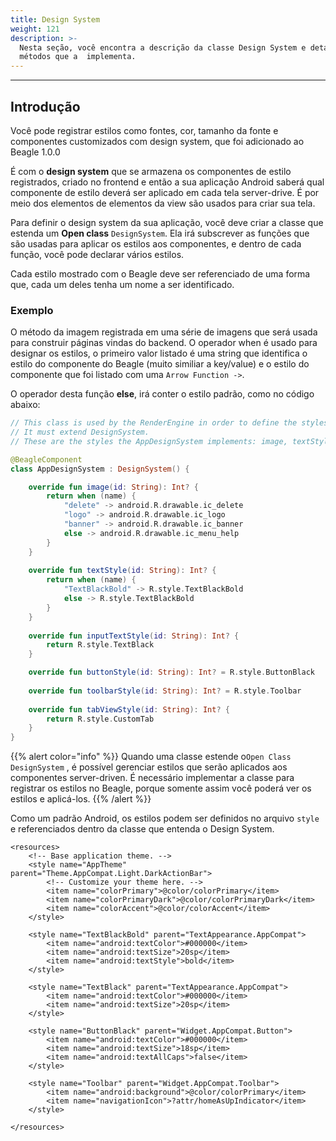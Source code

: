 ```yaml
---
title: Design System
weight: 121
description: >-
  Nesta seção, você encontra a descrição da classe Design System e detalhes dos
  métodos que a  implementa.
---
```


---

## Introdução

Você pode registrar estilos como fontes, cor, tamanho da fonte e componentes customizados com design system, que foi adicionado ao Beagle 1.0.0

É com o **design system** que se armazena os componentes de estilo registrados, criado no frontend e então a sua aplicação Android saberá qual componente de estilo deverá ser aplicado em cada tela server-drive. É por meio dos elementos de elementos da view são usados para criar sua tela. 

Para definir o design system da sua aplicação, você deve criar a classe que estenda um **Open  class** `DesignSystem`. Ela irá subscrever as funções que são usadas para aplicar os estilos aos componentes, e dentro de cada função, você pode declarar vários estilos. 

Cada estilo mostrado com o Beagle deve ser referenciado de uma forma que, cada um deles tenha um nome a ser identificado.

### Exemplo

O método da imagem registrada em uma série de imagens que será usada para construir páginas vindas do backend. O operador when é usado para designar os estilos, o primeiro valor listado é uma string que identifica o estilo do componente do Beagle \(muito similiar a key/value\) e o estilo do componente que foi listado com uma `Arrow Function ->`. 

O operador desta função **else**, irá conter o estilo padrão, como no código abaixo:


```kotlin
// This class is used by the RenderEngine in order to define the styles configured at the application.
// It must extend DesignSystem.
// These are the styles the AppDesignSystem implements: image, textStyle, inputTextStyle, buttonStyle, toolbarStyle and tabViewStyle

@BeagleComponent
class AppDesignSystem : DesignSystem() {

    override fun image(id: String): Int? {
        return when (name) {
            "delete" -> android.R.drawable.ic_delete
            "logo" -> android.R.drawable.ic_logo
            "banner" -> android.R.drawable.ic_banner
            else -> android.R.drawable.ic_menu_help
        }
    }
    
    override fun textStyle(id: String): Int? {
        return when (name) {
            "TextBlackBold" -> R.style.TextBlackBold
            else -> R.style.TextBlackBold
        }
    }
    
    override fun inputTextStyle(id: String): Int? {
        return R.style.TextBlack
    }

    override fun buttonStyle(id: String): Int? = R.style.ButtonBlack
    
    override fun toolbarStyle(id: String): Int? = R.style.Toolbar
    
    override fun tabViewStyle(id: String): Int? {
        return R.style.CustomTab
    }
}
```


{{% alert color="info" %}}
Quando uma classe estende o`Open Class DesignSystem` , é possível gerenciar estilos que serão aplicados aos componentes server-driven. É necessário implementar a classe para registrar os estilos no Beagle, porque somente assim você poderá ver os estilos e aplicá-los. 
{{% /alert %}}

Como um padrão Android, os estilos podem ser definidos no arquivo `style` e referenciados dentro da classe que entenda o Design System. 

```markup
<resources>
    <!-- Base application theme. -->
    <style name="AppTheme" parent="Theme.AppCompat.Light.DarkActionBar">
        <!-- Customize your theme here. -->
        <item name="colorPrimary">@color/colorPrimary</item>
        <item name="colorPrimaryDark">@color/colorPrimaryDark</item>
        <item name="colorAccent">@color/colorAccent</item>
    </style>

    <style name="TextBlackBold" parent="TextAppearance.AppCompat">
        <item name="android:textColor">#000000</item>
        <item name="android:textSize">20sp</item>
        <item name="android:textStyle">bold</item>
    </style>

    <style name="TextBlack" parent="TextAppearance.AppCompat">
        <item name="android:textColor">#000000</item>
        <item name="android:textSize">20sp</item>
    </style>

    <style name="ButtonBlack" parent="Widget.AppCompat.Button">
        <item name="android:textColor">#000000</item>
        <item name="android:textSize">18sp</item>
        <item name="android:textAllCaps">false</item>
    </style>

    <style name="Toolbar" parent="Widget.AppCompat.Toolbar">
        <item name="android:background">@color/colorPrimary</item>
        <item name="navigationIcon">?attr/homeAsUpIndicator</item>
    </style>

</resources>
```
